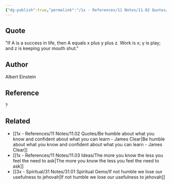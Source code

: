 ```yaml
---
{"dg-publish":true,"permalink":"/1x - References/11 Notes/11.02 Quotes/Importance of keeping mouth shut in success - Albert Einstein/","title":"Importance of keeping mouth shut in success - Albert Einstein","created":"2023-09-25T21:20:08.000+03:00","updated":"2024-02-14T20:18:42.212+03:00"}
---
```



## Quote
"If A is a success in life, then A equals x plus y plus z. Work is x; y is play; and z is keeping your mouth shut."


## Author
Albert Einstein

## Reference
?

## Related
- [[1x - References/11 Notes/11.02 Quotes/Be humble about what you know and confident about what you can learn - James Clear\|Be humble about what you know and confident about what you can learn - James Clear]]
- [[1x - References/11 Notes/11.03 Ideas/The more you know the less you feel the need to ask\|The more you know the less you feel the need to ask]]
- [[3x - Spiritual/31 Notes/31.01 Spiritual Gems/If not humble we lose our usefulness to jehovah\|If not humble we lose our usefulness to jehovah]]